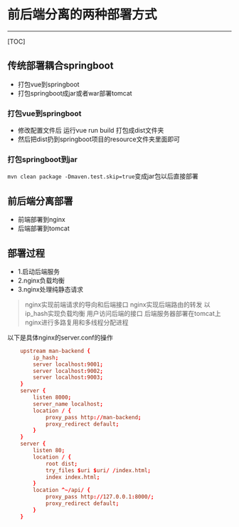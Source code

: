 # 前后端分离的两种部署方式

---

[TOC]

## 传统部署耦合springboot

-   打包vue到springboot
-   打包springboot成jar或者war部署tomcat

### 打包vue到springboot

-   修改配置文件后 运行vue run build 打包成dist文件夹
-   然后把dist扔到springboot项目的resource文件夹里面即可

### 打包springboot到jar

`mvn clean package -Dmaven.test.skip=true`变成jar包以后直接部署

## 前后端分离部署

-   前端部署到nginx
-   后端部署到tomcat

## 部署过程

-   1.启动后端服务
-   2.nginx负载均衡
-   3.nginx处理纯静态请求

>   nginx实现前端请求的导向和后端接口 
>   nginx实现后端路由的转发 以ip_hash实现负载均衡
>   用户访问后端的接口 后端服务器部署在tomcat上
>   nginx进行多路复用和多线程分配进程

以下是具体nginx的server.conf的操作

```conf
	upstream man-backend {
        ip_hash;
        server localhost:9001;
        server localhost:9002;
        server localhost:9003;
    }
    server {
        listen 8000;
        server_name localhost;
        location / {
            proxy_pass http://man-backend;
            proxy_redirect default;
        }
    }
    server {
        listen 80;
        location / {
            root dist;
            try_files $uri $uri/ /index.html;
            index index.html;
        }
        location ^~/api/ {
            proxy_pass http://127.0.0.1:8000/;
            proxy_redirect default;
        }
    }
```

